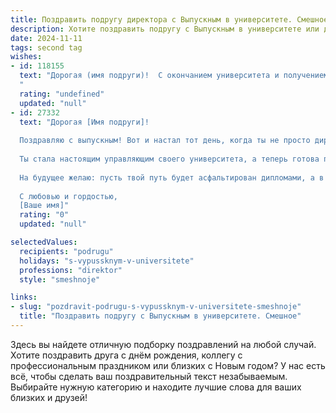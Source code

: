 ```yaml
---
title: Поздравить подругу директора с Выпускным в университете. Смешное
description: Хотите поздравить подругу с Выпускным в университете или другим праздником? Наш ИИ создаст незабываемое поздравление, а вы обязательно выделитесь среди других.  
date: 2024-11-11
tags: second tag
wishes:
- id: 118155
  text: "Дорогая (имя подруги)!  С окончанием университета и получением диплома будущего директора!  Теперь ты не просто подруга, а подруга-босс!  Готовься к миллионам подчиненных (ну, или хотя бы к одному, очень требовательному коту).  Поздравляю с выходом на новую, гламурную и высокооплачиваемую должность \"повелительница офиса\"!  Главное – не забывай о подругах, иначе у тебя могут возникнуть кадровые проблемы 😉  Удачи тебе в покорении карьерных вершин!
  "
  rating: "undefined"
  updated: "null"
- id: 27332
  text: "Дорогая [Имя подруги]!
  
  Поздравляю с выпускным! Вот и настал тот день, когда ты не просто директор, а директор с дипломом! Теперь твоя задача – не только командовать, но и делать это с высоким уровнем, чтобы коллеги вспоминали твои лекции не только в паузах на кофе, но и с трепетом!
  
  Ты стала настоящим управляющим своего университета, а теперь готова покорить мир! Да, можно не сомневаться, ваши студенческие годы теперь идут на пенсию, но с вашей карьерой все только начинается! Мечтай смело, достигай круто и помни: хорошая директриса всегда помнит, что в кафе с кофе нужно добавлять немножко сладости – и совсем не обязательно чтобы это был только сахар!
  
  На будущее желаю: пусть твой путь будет асфальтирован дипломами, а в начальниках встречаются только те, кто не знает, что такое \"шеф на обед\"! За твое светлое и (по возможности) не слишком трудное будущее!
  
  С любовью и гордостью,
  [Ваше имя]"
  rating: "0"
  updated: "null"

selectedValues:
  recipients: "podrugu"
  holidays: "s-vypussknym-v-universitete"
  professions: "direktor"
  style: "smeshnoje"

links:
- slug: "pozdravit-podrugu-s-vypussknym-v-universitete-smeshnoje"
  title: "Поздравить подругу с Выпускным в университете. Смешное"
---
```


Здесь вы найдете отличную подборку поздравлений на любой случай. 
Хотите поздравить друга с днём рождения, коллегу с профессиональным праздником или близких с Новым годом? У нас есть всё, чтобы сделать ваш поздравительный текст незабываемым. Выбирайте нужную категорию и находите лучшие слова для ваших близких и друзей!
